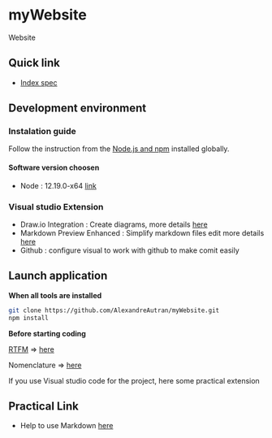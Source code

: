 # myWebsite

Website

## Quick link

- [Index spec](./Spec/index.md)

## Development environment

### Instalation guide

Follow the instruction from the [Node.js and npm](https://www.taniarascia.com/how-to-install-and-use-node-js-and-npm-mac-and-windows/) installed globally.

#### Software version choosen

- Node : 12.19.0-x64 [link](https://nodejs.org/dist/v12.19.0/node-v12.19.0-x64.msi)

### Visual studio Extension

- Draw.io Integration : Create diagrams, more details [here](./Spec/Install/drawio_integration.md)
- Markdown Preview Enhanced : Simplify markdown files edit more details [here](https://marketplace.visualstudio.com/items?itemName=shd101wyy.markdown-preview-enhanced)
- Github : configure visual to work with github to make comit easily

## Launch application

**When all tools are installed**

``` bash
git clone https://github.com/AlexandreAutran/myWebsite.git
npm install
```

**Before starting coding**

[RTFM](https://en.wikipedia.org/wiki/RTFM) => [here](./Spec/index.md)

Nomenclature => [here](./spec/rules/index.md)

If you use Visual studio code for the project, here some practical extension

## Practical Link

- Help to use Markdown [here](https://docs.github.com/en/free-pro-team@latest/github/writing-on-github/basic-writing-and-formatting-syntax)
